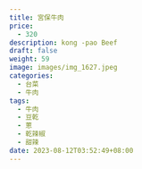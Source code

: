 ```yaml
---
title: 宮保牛肉
price:
  - 320
description: kong -pao Beef
draft: false
weight: 59
image: images/img_1627.jpeg
categories:
  - 台菜
  - 牛肉
tags:
  - 牛肉
  - 豆乾
  - 蔥
  - 乾辣椒
  - 甜辣
date: 2023-08-12T03:52:49+08:00
---
```


